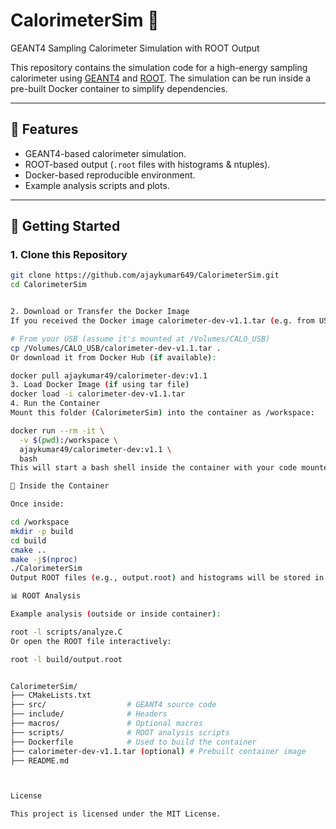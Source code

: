 # CalorimeterSim 🚀  
GEANT4 Sampling Calorimeter Simulation with ROOT Output

This repository contains the simulation code for a high-energy sampling calorimeter using [GEANT4](https://geant4.web.cern.ch/) and [ROOT](https://root.cern/). The simulation can be run inside a pre-built Docker container to simplify dependencies.

---

## 🧰 Features

- GEANT4-based calorimeter simulation.
- ROOT-based output (`.root` files with histograms & ntuples).
- Docker-based reproducible environment.
- Example analysis scripts and plots.

---

## 🔧 Getting Started

### 1. Clone this Repository

```bash
git clone https://github.com/ajaykumar649/CalorimeterSim.git
cd CalorimeterSim


2. Download or Transfer the Docker Image
If you received the Docker image calorimeter-dev-v1.1.tar (e.g. from USB):

# From your USB (assume it's mounted at /Volumes/CALO_USB)
cp /Volumes/CALO_USB/calorimeter-dev-v1.1.tar .
Or download it from Docker Hub (if available):

docker pull ajaykumar49/calorimeter-dev:v1.1
3. Load Docker Image (if using tar file)
docker load -i calorimeter-dev-v1.1.tar
4. Run the Container
Mount this folder (CalorimeterSim) into the container as /workspace:

docker run --rm -it \
  -v $(pwd):/workspace \
  ajaykumar49/calorimeter-dev:v1.1 \
  bash
This will start a bash shell inside the container with your code mounted at /workspace.

🧪 Inside the Container

Once inside:

cd /workspace
mkdir -p build
cd build
cmake ..
make -j$(nproc)
./CalorimeterSim
Output ROOT files (e.g., output.root) and histograms will be stored in build/.

📊 ROOT Analysis

Example analysis (outside or inside container):

root -l scripts/analyze.C
Or open the ROOT file interactively:

root -l build/output.root


CalorimeterSim/
├── CMakeLists.txt
├── src/                  # GEANT4 source code
├── include/              # Headers
├── macros/               # Optional macros
├── scripts/              # ROOT analysis scripts
├── Dockerfile            # Used to build the container
├── calorimeter-dev-v1.1.tar (optional) # Prebuilt container image
├── README.md



License

This project is licensed under the MIT License.

